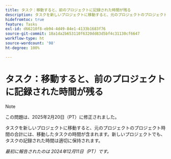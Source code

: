 ```yaml
---
title: タスク：移動すると、前のプロジェクトに記録された時間が残る
description: タスクを新しいプロジェクトに移動すると、元のプロジェクトのプロジェクト時間の合計には、移動したタスクの時間が含まれます。新しいプロジェクトでも、タスクの記録された時間は適切に保持されます。
hidefromtoc: true
feature: Tasks
exl-id: d66210f8-eb94-4d49-84e1-4133b1683f76
source-git-commit: 18a1da2b653110f6320dd83d5bf4c31130cf6647
workflow-type: ht
source-wordcount: '98'
ht-degree: 100%

---
```


# タスク：移動すると、前のプロジェクトに記録された時間が残る

>[!NOTE]
>
>この問題は、2025年2月20日（PT）に修正されました。

タスクを新しいプロジェクトに移動すると、元のプロジェクトのプロジェクト時間の合計には、移動したタスクの時間が含まれます。新しいプロジェクトでも、タスクの記録された時間は適切に保持されます。

_最初に報告されたのは 2024年12月11日（PT）です。_
